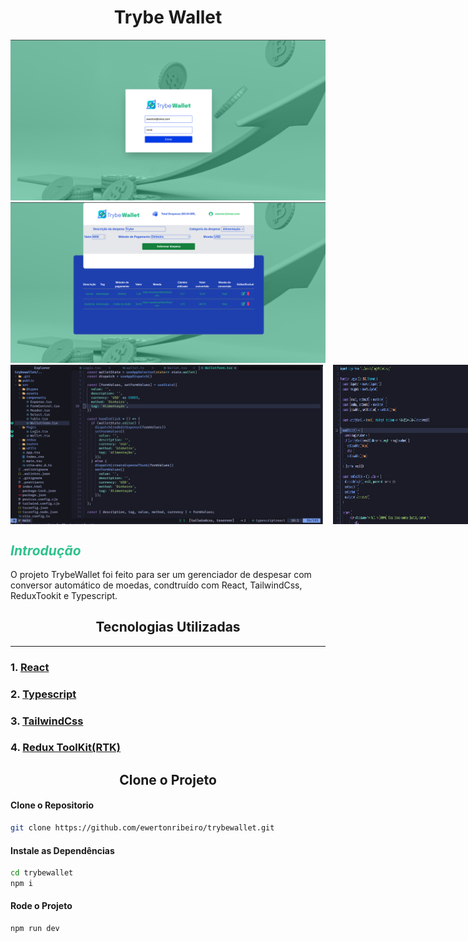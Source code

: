 # <center>**Trybe Wallet**</center>

<img src="./public/Captura de tela de 2022-10-03 17-34-55.png" />
<img src="./public/Captura de tela de 2022-10-03 17-35-35.png" />

<div style="display:flex;gap:1rem">

<img src="./public/Captura de tela de 2022-10-03 17-34-11.png" width="500"/> 
<img src="./public/Captura de tela de 2022-10-03 17-33-11.png" width="300"/> 
</div>


## <h2 style="color:#2fc18c">*Introdução*</h2>

O projeto TrybeWallet foi feito para ser um gerenciador de despesar com conversor automático de moedas, condtruído com React, TailwindCss, ReduxTookit e Typescript.

## <center>Tecnologias Utilizadas</center>

---

### 1. [React](https://pt-br.reactjs.org/) 
### 2. [Typescript](https://www.typescriptlang.org/) 
### 3. [TailwindCss](https://tailwindcss.com/) 
### 4. [Redux ToolKit(RTK)](https://redux-toolkit.js.org/) 

## <center>Clone o Projeto</center>

#### Clone o Repositorio
```bash
git clone https://github.com/ewertonribeiro/trybewallet.git
```


#### Instale as Dependências

```bash
cd trybewallet
npm i
```

#### Rode o Projeto
```bash
npm run dev
```

